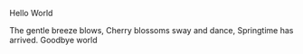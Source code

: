 Hello World









The gentle breeze blows,
Cherry blossoms sway and dance,
Springtime has arrived.
Goodbye world
